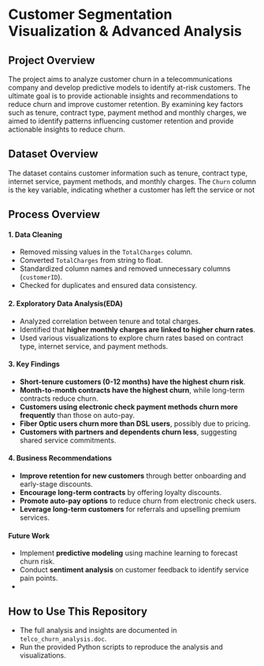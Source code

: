 # Customer Segmentation Visualization & Advanced Analysis
## Project Overview
The project aims to analyze customer churn in a telecommunications company and develop predictive models to identify at-risk customers. 
The ultimate goal is to provide actionable insights and recommendations to reduce churn and improve customer retention.
By examining key factors such as tenure, contract type, payment method and monthly charges, we aimed to identify patterns influencing customer retention and provide actionable insights to reduce churn.

## Dataset Overview
The dataset contains customer information such as tenure, contract type, internet service, payment methods, and monthly charges.
The `Churn` column is the key variable, indicating whether a customer has left the service or not

## Process Overview
#### 1. Data Cleaning
- Removed missing values in the `TotalCharges` column.
- Converted `TotalCharges` from string to float.
- Standardized column names and removed unnecessary columns (`customerID`).
- Checked for duplicates and ensured data consistency.

#### 2. Exploratory Data Analysis(EDA)
- Analyzed correlation between tenure and total charges.
- Identified that **higher monthly charges are linked to higher churn rates**.
- Used various visualizations to explore churn rates based on contract type, internet service, and payment methods.

#### 3. Key Findings
- **Short-tenure customers (0-12 months) have the highest churn risk**.
- **Month-to-month contracts have the highest churn**, while long-term contracts reduce churn.
- **Customers using electronic check payment methods churn more frequently** than those on auto-pay.
- **Fiber Optic users churn more than DSL users**, possibly due to pricing.
- **Customers with partners and dependents churn less**, suggesting shared service commitments.

#### 4. Business Recommendations
- **Improve retention for new customers** through better onboarding and early-stage discounts.
- **Encourage long-term contracts** by offering loyalty discounts.
- **Promote auto-pay options** to reduce churn from electronic check users.
- **Leverage long-term customers** for referrals and upselling premium services.

#### Future Work
- Implement **predictive modeling** using machine learning to forecast churn risk.
- Conduct **sentiment analysis** on customer feedback to identify service pain points.
- 
## **How to Use This Repository**
- The full analysis and insights are documented in `telco_churn_analysis.doc`.
- Run the provided Python scripts to reproduce the analysis and visualizations.
